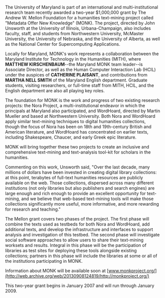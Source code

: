 The University of Maryland is part of an international and multi-institutional research team recently awarded a two-year \$1,000,000 grant by The Andrew W. Mellon Foundation for a humanities text-mining project called "Metadata Offer New Knowledge" (MONK). The project, directed by John Unsworth at the University of Illinois, Urbana-Champaign, also includes faculty, staff, and students from Northwestern University, McMaster University, the University of Nebraska, and the University of Alberta, as well as the National Center for Supercomputing Applications.

Locally for Maryland, MONK's work represents a collaboration between the Maryland Institute for Technology in the Humanities (MITH), where **MATTHEW KIRSCHENBAUM**--the Maryland MONK team leader--is Associate Director, as well as the Human Computer Interaction Lab (HCIL) under the auspices of **CATHERINE PLAISANT**, and contributions from **MARTHA NELL SMITH** of the Maryland English department. Graduate students, visiting researchers, or full-time staff from MITH, HCIL, and the English department are also all playing key roles.

The foundation for MONK is the work and progress of two existing research projects: the Nora Project, a multi-institutional endeavor in which the principals at Maryland also participated, and WordHoard, directed by Martin Mueller and based at Northwestern University. Both Nora and WordHoard apply similar text-mining techniques to digital humanities collections, though the focus of Nora has been on 18th and 19th-century British and American literature, and WordHoard has concentrated on earlier texts, including Shakespeare, Chaucer, and early Greek epic literature.

MONK will bring together these two projects to create an inclusive and comprehensive text-mining and text-analysis tool-kit for scholars in the humanities.

Commenting on this work, Unsworth said, "Over the last decade, many millions of dollars have been invested in creating digital library collections: at this point, terabytes of full-text humanities resources are publicly available on the web. Those collections, dispersed across many different institutions (not only libraries but also publishers and search engines) are large enough and rich enough to provide an excellent opportunity for text-mining, and we believe that web-based text-mining tools will make those collections significantly more useful, more informative, and more rewarding for research and teaching."

The Mellon grant covers two phases of the project. The first phase will combine the texts used as testbeds for both Nora and WordHoard, add additional texts, and develop the infrastructure and interfaces to support analysis and investigation of this testbed. The second phase will investigate social software approaches to allow users to share their text-mining worksets and results. Integral in this phase will be the participation of libraries as test sites for deploying these tools alongside existing collections; partners in this phase will include the libraries at some or all of the institutions participating in MONK.

Information about MONK will be available soon at [www.monkproject.org/](http://web.archive.org/web/20130908124819/http://monkproject.org/)

This two-year grant begins in January 2007 and will run through January 2009.